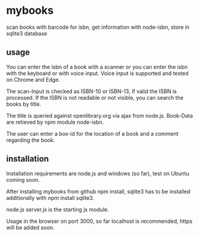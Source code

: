 # mybooks
scan books with barcode for isbn, get information with node-isbn, store in sqlite3 database

## usage
You can enter the isbn of a book with a scanner or you can enter the isbn with the keyboard or with voice input.
Voice input is supported and tested on Chrome and Edge.

The scan-Input is checked as ISBN-10 or ISBN-13, if valid the ISBN is processed.
If the ISBN is not readable or not visible, you can search the books by title.

The title is queried against openlibrary.org via ajax from node.js.
Book-Data are retieved by npm module node-isbn.

The user can enter a box-id for the location of a book and a comment regarding the book.

## installation

Installation requirements are node.js and windows (so far), test on Ubuntu coming soon.

After installing mybooks from github npm install, sqlite3 has to be installed additionally
with npm install sqlite3.

node.js server.js is the starting js module.

Usage in the browser on port 3000, so far localhost is recommended, https will be added soon.

